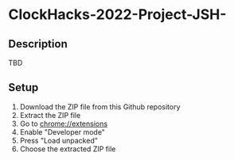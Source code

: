 # ClockHacks-2022-Project-JSH-

## Description
TBD

## Setup
1. Download the ZIP file from this Github repository
2. Extract the ZIP file
3. Go to [chrome://extensions](chrome://extensions)
4. Enable "Developer mode"
5. Press "Load unpacked"
6. Choose the extracted ZIP file 
